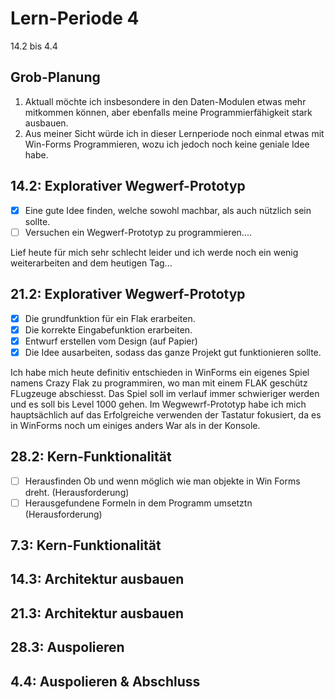 # Lern-Periode 4

14.2 bis 4.4

## Grob-Planung

1. Aktuall möchte ich insbesondere in den Daten-Modulen etwas mehr mitkommen können, aber ebenfalls meine Programmierfähigkeit stark ausbauen.
2. Aus meiner Sicht würde ich in dieser Lernperiode noch einmal etwas mit Win-Forms Programmieren, wozu ich jedoch noch keine geniale Idee habe.

## 14.2: Explorativer Wegwerf-Prototyp

- [x] Eine gute Idee finden, welche sowohl machbar, als auch nützlich sein sollte.
- [ ] Versuchen ein Wegwerf-Prototyp zu programmieren....

Lief heute für mich sehr schlecht leider und ich werde noch ein wenig weiterarbeiten and dem heutigen Tag...
## 21.2: Explorativer Wegwerf-Prototyp

- [x] Die grundfunktion für ein Flak erarbeiten.
- [x] Die korrekte Eingabefunktion erarbeiten.
- [x] Entwurf erstellen vom Design (auf Papier) 
- [x] Die Idee ausarbeiten, sodass das ganze Projekt gut funktionieren sollte. 

Ich habe mich heute definitiv entschieden in WinForms ein eigenes Spiel namens Crazy Flak zu programmiren, wo man mit einem FLAK geschütz FLugzeuge abschiesst. Das Spiel soll im verlauf immer schwieriger werden und es soll bis Level 1000 gehen. Im Wegwewrf-Prototyp habe ich mich hauptsächlich auf das Erfolgreiche verwenden der Tastatur fokusiert, da es in WinForms noch um einiges anders War als in der Konsole.

## 28.2: Kern-Funktionalität
- [ ] Herausfinden Ob und wenn möglich wie man objekte in Win Forms dreht. (Herausforderung)
- [ ] Herausgefundene Formeln in dem Programm umsetztn (Herausforderung)

## 7.3: Kern-Funktionalität

## 14.3: Architektur ausbauen

## 21.3: Architektur ausbauen

## 28.3: Auspolieren

## 4.4: Auspolieren & Abschluss

